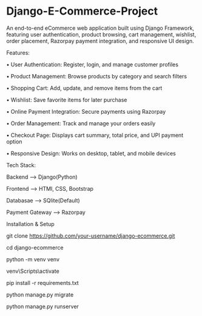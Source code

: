 # Django-E-Commerce-Project
An end-to-end eCommerce web application built using Django Framework, featuring user authentication, product browsing, cart management, wishlist, order placement, Razorpay payment integration, and responsive UI design.

Features: 

• User Authentication: Register, login, and manage customer profiles

• Product Management: Browse products by category and search filters

• Shopping Cart: Add, update, and remove items from the cart

• Wishlist: Save favorite items for later purchase

• Online Payment Integration: Secure payments using Razorpay

• Order Management: Track and manage your orders easily

• Checkout Page: Displays cart summary, total price, and UPI payment option

• Responsive Design: Works on desktop, tablet, and mobile devices


Tech Stack:

Backend  --> Django(Python)

Frontend --> HTMl, CSS, Bootstrap

Databasae  --> SQlite(Default)

Payment Gateway --> Razorpay

Installation & Setup 

git clone https://github.com/your-username/django-ecommerce.git

cd django-ecommerce

python -m venv venv

venv\Scripts\activate

pip install -r requirements.txt

python manage.py migrate

python manage.py runserver

